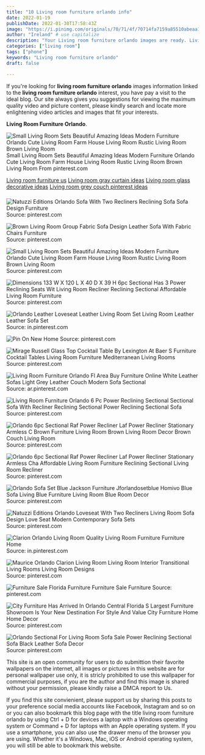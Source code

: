 ```yaml
---
title: "10 Living room furniture orlando info"
date: 2022-01-19
publishDate: 2022-01-30T17:58:43Z
image: "https://i.pinimg.com/originals/70/71/4f/70714fa7159a85510abeaa1b90eae9a4.jpg"
author: "Ireland" # use capitalize
description: "Your Living room furniture orlando images are ready. Living room furniture orlando are a topic that is being searched for and liked by netizens now. You can Get the Living room furniture orlando files here. Get all free photos and vectors."
categories: ["living room"]
tags: ["phone"]
keywords: "Living room furniture orlando"
draft: false

---
```


If you're looking for **living room furniture orlando** images information linked to the **living room furniture orlando** interest, you have pay a visit to the ideal  blog.  Our site always  gives you  suggestions  for viewing  the maximum  quality video and picture  content, please kindly search and locate more enlightening video articles and images  that fit your interests.

**Living Room Furniture Orlando**. 

![Small Living Room Sets Beautiful Amazing Ideas Modern Furniture Orlando Cute Living Room Farm House Living Room Rustic Living Room Brown Living Room](https://i.pinimg.com/originals/71/16/10/71161054818711721bdd1592aa620d86.jpg "Small Living Room Sets Beautiful Amazing Ideas Modern Furniture Orlando Cute Living Room Farm House Living Room Rustic Living Room Brown Living Room")
Small Living Room Sets Beautiful Amazing Ideas Modern Furniture Orlando Cute Living Room Farm House Living Room Rustic Living Room Brown Living Room From pinterest.com

[Living room furniture us](/living-room-furniture-us/)
[Living room gray curtain ideas](/living-room-gray-curtain-ideas/)
[Living room glass decorative ideas](/living-room-glass-decorative-ideas/)
[Living room grey couch pinterest ideas](/living-room-grey-couch-pinterest-ideas/)



### 

 


![Natuzzi Editions Orlando Sofa With Two Recliners Reclining Sofa Sofa Design Furniture](https://i.pinimg.com/originals/cd/4f/09/cd4f09787afb8d6d9deba1a1e813f401.jpg "Natuzzi Editions Orlando Sofa With Two Recliners Reclining Sofa Sofa Design Furniture")
Source: pinterest.com

 

![Brown Living Room Group Fabric Sofa Design Leather Sofa With Fabric Chairs Furniture](https://i.pinimg.com/originals/38/73/3a/38733a37dce506d64d233ff82eba8ce4.jpg "Brown Living Room Group Fabric Sofa Design Leather Sofa With Fabric Chairs Furniture")
Source: pinterest.com

 

![Small Living Room Sets Beautiful Amazing Ideas Modern Furniture Orlando Cute Living Room Farm House Living Room Rustic Living Room Brown Living Room](https://i.pinimg.com/originals/71/16/10/71161054818711721bdd1592aa620d86.jpg "Small Living Room Sets Beautiful Amazing Ideas Modern Furniture Orlando Cute Living Room Farm House Living Room Rustic Living Room Brown Living Room")
Source: pinterest.com

 

![Dimensions 133 W X 120 L X 40 D X 39 H 6pc Sectional Has 3 Power Reclining Seats Wit Living Room Recliner Reclining Sectional Affordable Living Room Furniture](https://i.pinimg.com/564x/8f/2a/26/8f2a26a567ae9f422bcceabbc6943e86.jpg "Dimensions 133 W X 120 L X 40 D X 39 H 6pc Sectional Has 3 Power Reclining Seats Wit Living Room Recliner Reclining Sectional Affordable Living Room Furniture")
Source: pinterest.com

 

![Orlando Leather Loveseat Leather Living Room Set Living Room Leather Leather Sofa Set](https://i.pinimg.com/originals/2a/01/29/2a0129975271a339f71c972f41783c92.jpg "Orlando Leather Loveseat Leather Living Room Set Living Room Leather Leather Sofa Set")
Source: in.pinterest.com

 

![Pin On New Home](https://i.pinimg.com/originals/ee/1a/b2/ee1ab2e3ffe2c3afff009e98db11b22c.jpg "Pin On New Home")
Source: pinterest.com

 

![Mirage Russell Glass Top Cocktail Table By Lexington At Baer S Furniture Cocktail Tables Living Room Furniture Mediterranean Living Rooms](https://i.pinimg.com/originals/e4/9e/ec/e49eecbe6b8c4575f2e6116630e340b8.jpg "Mirage Russell Glass Top Cocktail Table By Lexington At Baer S Furniture Cocktail Tables Living Room Furniture Mediterranean Living Rooms")
Source: pinterest.com

 

![Living Room Furniture Orlando Fl Area Buy Furniture Online White Leather Sofas Light Grey Leather Couch Modern Sofa Sectional](https://i.pinimg.com/originals/51/24/75/512475f2c54a03b9558f976101e582db.jpg "Living Room Furniture Orlando Fl Area Buy Furniture Online White Leather Sofas Light Grey Leather Couch Modern Sofa Sectional")
Source: ar.pinterest.com

 

![Living Room Furniture Orlando 6 Pc Power Reclining Sectional Sectional Sofa With Recliner Reclining Sectional Power Reclining Sectional Sofa](https://i.pinimg.com/originals/aa/08/c8/aa08c8aae094834797ffc6d0e8d07f13.jpg "Living Room Furniture Orlando 6 Pc Power Reclining Sectional Sectional Sofa With Recliner Reclining Sectional Power Reclining Sectional Sofa")
Source: pinterest.com

 

![Orlando 6pc Sectional Raf Power Recliner Laf Power Recliner Stationary Armless C Brown Furniture Living Room Brown Living Room Decor Brown Couch Living Room](https://i.pinimg.com/originals/fd/88/fd/fd88fdf6ed307c1779cb76939ee897db.jpg "Orlando 6pc Sectional Raf Power Recliner Laf Power Recliner Stationary Armless C Brown Furniture Living Room Brown Living Room Decor Brown Couch Living Room")
Source: pinterest.com

 

![Orlando 6pc Sectional Raf Power Recliner Laf Power Recliner Stationary Armless Cha Affordable Living Room Furniture Reclining Sectional Living Room Recliner](https://i.pinimg.com/originals/39/99/4f/39994fad11ed1fd5b3562f33dce65616.jpg "Orlando 6pc Sectional Raf Power Recliner Laf Power Recliner Stationary Armless Cha Affordable Living Room Furniture Reclining Sectional Living Room Recliner")
Source: pinterest.com

 

![Orlando Sofa Set Blue Jackson Furniture Jforlandosetblue Homivo Blue Sofa Living Blue Furniture Living Room Blue Room Decor](https://i.pinimg.com/originals/00/a9/05/00a905b606ea28b7e1698d74680c29b1.jpg "Orlando Sofa Set Blue Jackson Furniture Jforlandosetblue Homivo Blue Sofa Living Blue Furniture Living Room Blue Room Decor")
Source: pinterest.com

 

![Natuzzi Editions Orlando Loveseat With Two Recliners Living Room Sofa Design Love Seat Modern Contemporary Sofa Sets](https://i.pinimg.com/originals/3d/32/68/3d3268e0659c7f98595523f23c1235cd.jpg "Natuzzi Editions Orlando Loveseat With Two Recliners Living Room Sofa Design Love Seat Modern Contemporary Sofa Sets")
Source: pinterest.com

 

![Clarion Orlando Living Room Quality Living Room Furniture Furniture Home](https://i.pinimg.com/originals/10/cf/08/10cf08c9ff7b45d998acbae185abcfca.jpg "Clarion Orlando Living Room Quality Living Room Furniture Furniture Home")
Source: in.pinterest.com

 

![Maurice Orlando Clarion Living Room Living Room Interior Transitional Living Rooms Living Room Designs](https://i.pinimg.com/originals/66/15/88/661588f8df5e88ec35ae6c9f7af33a85.jpg "Maurice Orlando Clarion Living Room Living Room Interior Transitional Living Rooms Living Room Designs")
Source: pinterest.com

 

![Furniture Sale Florida Furniture Furniture Sale Furniture](https://i.pinimg.com/originals/78/09/7f/78097fbdc0068c26aaceb42db7a50c76.jpg "Furniture Sale Florida Furniture Furniture Sale Furniture")
Source: pinterest.com

 

![City Furniture Has Arrived In Orlando Central Florida S Largest Furniture Showroom Is Your New Destination For Style And Value City Furniture Home Home Decor](https://i.pinimg.com/564x/03/cf/83/03cf833ead6fbadcb635b076ec74fd25.jpg "City Furniture Has Arrived In Orlando Central Florida S Largest Furniture Showroom Is Your New Destination For Style And Value City Furniture Home Home Decor")
Source: pinterest.com

 

![Orlando Sectional For Living Room Sofa Sale Power Reclining Sectional Sofa Black Leather Sofa Decor](https://i.pinimg.com/originals/70/71/4f/70714fa7159a85510abeaa1b90eae9a4.jpg "Orlando Sectional For Living Room Sofa Sale Power Reclining Sectional Sofa Black Leather Sofa Decor")
Source: pinterest.com

 

This site is an open community for users to do submittion their favorite wallpapers on the internet, all images or pictures in this website are for personal wallpaper use only, it is stricly prohibited to use this wallpaper for commercial purposes, if you are the author and find this image is shared without your permission, please kindly raise a DMCA report to Us.

If you find this site convienient, please support us by sharing this posts to your preference social media accounts like Facebook, Instagram and so on or you can also bookmark this blog page with the title living room furniture orlando by using Ctrl + D for devices a laptop with a Windows operating system or Command + D for laptops with an Apple operating system. If you use a smartphone, you can also use the drawer menu of the browser you are using. Whether it's a Windows, Mac, iOS or Android operating system, you will still be able to bookmark this website.
